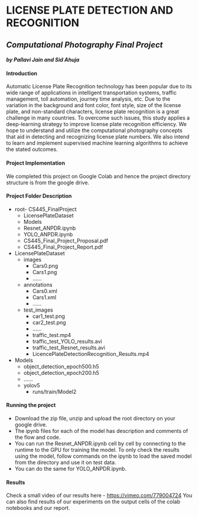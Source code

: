 # LICENSE PLATE DETECTION AND RECOGNITION

## _Computational Photography Final Project_
#### _by Pallavi Jain and Sid Ahuja_

#### Introduction
Automatic License Plate Recognition technology has been popular due to its wide range of applications in intelligent transportation systems, traffic management, toll automation, journey time analysis, etc. Due to the variation in the background and font color, font style, size of the license plate, and non-standard characters, license plate recognition is a great challenge in many countries. To overcome such issues, this study applies a deep-learning strategy to improve license plate recognition efficiency. We hope to understand and utilize the computational photography concepts that aid in detecting and recognizing license plate numbers. We also intend to learn and implement supervised machine learning algorithms to achieve the stated outcomes.

#### Project Implementation 
We completed this project on Google Colab and hence the project directory structure is from the google drive.
#### Project Folder Description
 - root- CS445_FinalProject 
    - LicensePlateDataset 
    - Models 
    - Resnet_ANPDR.ipynb
    - YOLO_ANPDR.ipynb
    - CS445_Final_Project_Proposal.pdf
    - CS445_Final_Project_Report.pdf
- LicensePlateDataset 
    - images
       - Cars0.png
       - Cars1.png
       - ......
    - annotations
        - Cars0.xml
        - Cars1.xml
        - ...... 
    - test_images
        - car1_test.png
        - car2_test.png
        - ......
        - traffic_test.mp4
        - traffic_test_YOLO_results.avi
        - traffic_test_Resnet_results.avi
        - LicencePlateDetectionRecognition_Results.mp4 
- Models
    - object_detection_epoch500.h5
    - object_detection_epoch200.h5
    - ......
    - yolov5
        - runs/train/Model2

#### Running the project
- Download the zip file, unzip and upload the root directory on your google drive.
- The ipynb files for each of the model has description and comments of the flow and code.
- You can run the Resnet_ANPDR.ipynb cell by cell by connecting to the runtime to the GPU for training the model. To only check the results using the model, follow commands on the ipynb to load the saved model from the directory and use it on test data.
- You can do the same for YOLO_ANPDR.ipynb.

#### Results
Check a small video of our results here - https://vimeo.com/779004724
You can also find results of our experiments on the output cells of the colab notebooks and our report.

